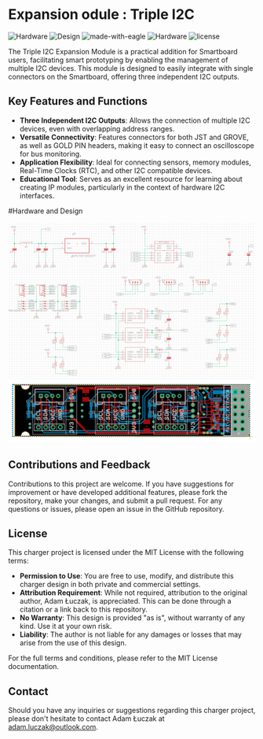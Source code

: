 # Expansion odule : Triple I2C

![Hardware](https://img.shields.io/badge/Hardware-PCB-red)
![Design](https://img.shields.io/badge/Design-Schematic-blue)
![made-with-eagle](https://img.shields.io/badge/Made%20with-Eagle-blue.svg)
![Hardware](https://img.shields.io/badge/Hardware-Expansion%20Module-blue)
![license](https://img.shields.io/badge/license-MIT-green)

The Triple I2C Expansion Module is a practical addition for Smartboard users, facilitating smart prototyping by enabling the management of multiple I2C devices. This module is designed to easily integrate with single connectors on the Smartboard, offering three independent I2C outputs.

## Key Features and Functions

- **Three Independent I2C Outputs**: Allows the connection of multiple I2C devices, even with overlapping address ranges.
- **Versatile Connectivity**: Features connectors for both JST and GROVE, as well as GOLD PIN headers, making it easy to connect an oscilloscope for bus monitoring.
- **Application Flexibility**: Ideal for connecting sensors, memory modules, Real-Time Clocks (RTC), and other I2C compatible devices.
- **Educational Tool**: Serves as an excellent resource for learning about creating IP modules, particularly in the context of hardware I2C interfaces.

#Hardware and Design

![Schematic](media/sch.png)
![Board Design](media/brd.png)

## Contributions and Feedback
Contributions to this project are welcome. If you have suggestions for improvement or have developed additional features, please fork the repository, make your changes, and submit a pull request. For any questions or issues, please open an issue in the GitHub repository.

## License
This charger project is licensed under the MIT License with the following terms:

- **Permission to Use**: You are free to use, modify, and distribute this charger design in both private and commercial settings.
- **Attribution Requirement**: While not required, attribution to the original author, Adam Łuczak, is appreciated. This can be done through a citation or a link back to this repository.
- **No Warranty**: This design is provided "as is", without warranty of any kind. Use it at your own risk.
- **Liability**: The author is not liable for any damages or losses that may arise from the use of this design.

For the full terms and conditions, please refer to the MIT License documentation.

## Contact
Should you have any inquiries or suggestions regarding this charger project, please don't hesitate to contact Adam Łuczak at adam.luczak@outlook.com.
